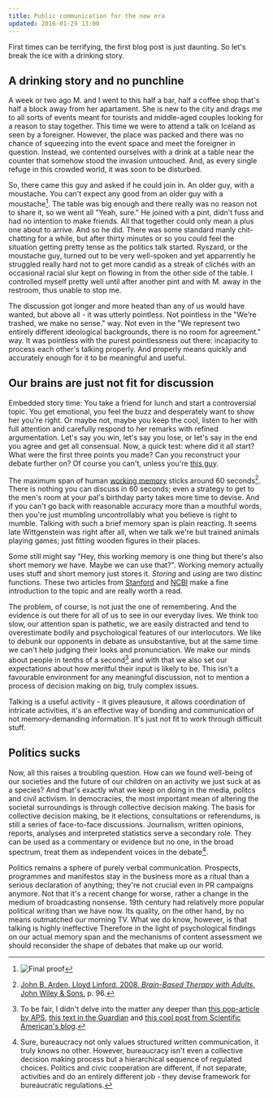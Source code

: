 ```yaml
---
title: Public communication for the new era
updated: 2016-01-29 13:00
---
```


First times can be terrifying, the first blog post is just daunting. So let's break the ice with a drinking story.

## A drinking story and no punchline
A week or two ago M. and I went to this half a bar, half a coffee shop that's half a block away from her apartament. She is new to the city and drags me to all sorts of events meant for tourists and middle-aged couples looking for a reason to stay together. This time we were to attend a talk on Iceland as seen by a foreigner. However, the place was packed and there was no chance of squeezing into the event space and meet the foreigner in question. Instead, we contented ourselves with a drink at a table near the counter that somehow stood the invasion untouched. And, as every single refuge in this crowded world, it was soon to be disturbed.

So, there came this guy and asked if he could join in. An older guy, with a moustache. You can't expect any good from an older guy with a moustache[^1]. The table was big enough and there really was no reason not to share it, so we went all "Yeah, sure." He joined with a pint, didn't fuss and had no intention to make friends. All that together could only mean a plus one about to arrive. And so he did. There was some standard manly chit-chatting for a while, but after thirty minutes or so you could feel the situation getting pretty tense as the politics talk started. Ryszard, or the moustache guy, turned out to be very well-spoken and yet apparrently he struggled really hard not to get more candid as a streak of clichés with an occasional racial slur kept on flowing in from the other side of the table. I controlled myself pretty well until after another pint and with M. away in the restroom, thus unable to stop me. 

The discussion got longer and more heated than any of us would have wanted, but above all - it was utterly pointless. Not pointless in the "We're trashed, we make no sense." way. Not even in the "We represent two entirely different ideological backgrounds, there is no room for agreement." way. It was pointless with the purest pointlessness out there: incapacity to process each other's talking properly. And properly means quickly and accurately enough for it to be meaningful and useful.

## Our brains are just not fit for discussion
Embedded story time: You take a friend for lunch and start a controversial topic. You get emotional, you feel the buzz and desperately want to show her you're right. Or maybe not, maybe you keep the cool, listen to her with full attention and carefully respond to her remarks with refined argumentation. Let's say you win, let's say you lose, or let's say in the end you agree and get all consensual. Now, a quick test: where did it all start? What were the first three points you made? Can you reconstruct your debate further on? Of course you can't, unless you're [this guy](https://www.youtube.com/watch?v=t2uRuFgZSDc). 

The maximum span of human [working memory](https://en.wikipedia.org/wiki/Working_memory) sticks around 60 seconds[^2]. There is nothing you can discuss in 60 seconds; even a strategy to get to the men's room at your pal's birthday party takes more time to devise. And if you can't go back with reasonable accuracy more than a mouthful words, then you're just mumbling uncontrollably what you believe is right to mumble. Talking with such a brief memory span is plain reacting. It seems late Wittgenstein was right after all, when we talk we're but trained animals playing games; just fitting wooden figures in their places.

Some still might say "Hey, this working memory is one thing but there's also short memory we have. Maybe we can use that?". Working memory actually uses stuff and short memory just stores it. *Storing* and *using* are two distinc functions. These two articles from [Stanford](http://www-psych.stanford.edu/~ashas/Cognition%20Textbook/chapter6.pdf) and [NCBI](http://www.ncbi.nlm.nih.gov/pmc/articles/PMC2657600/) make a fine introduction to the topic and are really worth a read.

The problem, of course, is not just the one of remembering. And the evidence is out there for all of us to see in our everyday lives. We think too slow, our attention span is pathetic, we are easily distracted and tend to overestimate bodily and psychological features of our interlocutors. We like to debunk our opponents in debate as unsubstantive, but at the same time we can't help judging their looks and pronunciation. We make our minds about people in tenths of a second[^3] and with that we also set our expectations about how meritful their input is likely to be. This isn't a favourable environment for any meaningful discussion, not to mention a process of decision making on big, truly complex issues.

Talking is a useful activity - it gives pleausure, it allows coordination of intricate activities, it's an effective way of bonding and communication of not memory-demanding information. It's just not fit to work through difficult stuff.

## Politics sucks
Now, all this raises a troubling question. How can we found well-being of our societies and the future of our children on an activity we just suck at as a species? And that's exactly what we keep on doing in the media, politcs and civil activism. In democracies, the most important mean of altering the societal surroundings is through collective decision making. The basis for collective decision making, be it elections, consultations or referendums, is still a series of face-to-face discussions. Journalism, written opinions, reports, analyses and interpreted statistics serve a secondary role. They can be used as a commentary or evidence but no one, in the broad spectrum, treat them as independent voices in the debate[^4]. 

Politics remains a sphere of purely verbal communication. Prospects, programmes and manifestos stay in the business more as a ritual than a serious declaration of anything; they're not crucial even in PR campaigns anymore. Not that it's a recent change for worse, rather a change in the medium of broadcasting nonsense. 19th century had relatively more popular political writing than we have now. Its quality, on the other hand, by no means outmatched our morning TV. What we do know, however, is that talking is highly ineffective  Therefore in the light of psychological findings on our actual memory span and the mechanisms of content assessment we should reconsider the shape of debates that make up our world.


[^1]: ![Final proof](https://arcturusproject.files.wordpress.com/2015/08/col-sanders.jpg)
[^2]: [John B. Arden, Lloyd Linford. 2008. *Brain-Based Therapy with Adults*. John Wiley & Sons.](https://books.google.pl/books?id=w1GQZF983BQC) p. 96.
[^3]: To be fair, I didn't delve into the matter any deeper than [this pop-article by APS](http://www.psychologicalscience.org/index.php/publications/observer/2006/july-06/how-many-seconds-to-a-first-impression.html), [this text in the Guardian](http://www.theguardian.com/world/2009/mar/08/human-brain-circuit-impressions) and [this cool post from Scientific American's blog](http://blogs.scientificamerican.com/frontiers-for-young-minds/how-quickly-can-and-should-you-judge-a-face/).
[^4]: Sure, bureaucracy not only values structured written communication, it truly knows no other. However, bureaucracy isn't even a collective decision making process but a hierarchical sequence of regulated choices. Politics and civic cooperation are different, if not separate, activities and do an entirely different job - they devise framework for bureaucratic regulations.
